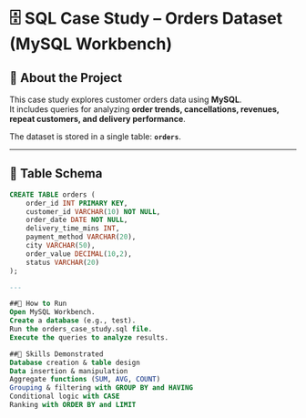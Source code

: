 # 🗄️ SQL Case Study – Orders Dataset (MySQL Workbench)

## 📖 About the Project
This case study explores customer orders data using **MySQL**.  
It includes queries for analyzing **order trends, cancellations, revenues, repeat customers, and delivery performance**.  

The dataset is stored in a single table: **`orders`**.

---

## 📂 Table Schema
```sql
CREATE TABLE orders (
    order_id INT PRIMARY KEY,
    customer_id VARCHAR(10) NOT NULL,
    order_date DATE NOT NULL,
    delivery_time_mins INT,
    payment_method VARCHAR(20),
    city VARCHAR(50),
    order_value DECIMAL(10,2),
    status VARCHAR(20)
);

---

##🚀 How to Run
Open MySQL Workbench.
Create a database (e.g., test).
Run the orders_case_study.sql file.
Execute the queries to analyze results.

##📌 Skills Demonstrated
Database creation & table design
Data insertion & manipulation
Aggregate functions (SUM, AVG, COUNT)
Grouping & filtering with GROUP BY and HAVING
Conditional logic with CASE
Ranking with ORDER BY and LIMIT

